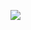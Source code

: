 ![](http://github-profile-summary-cards.vercel.app/api/cards/stats?username=lagtree&theme=chartreuse_dark)
